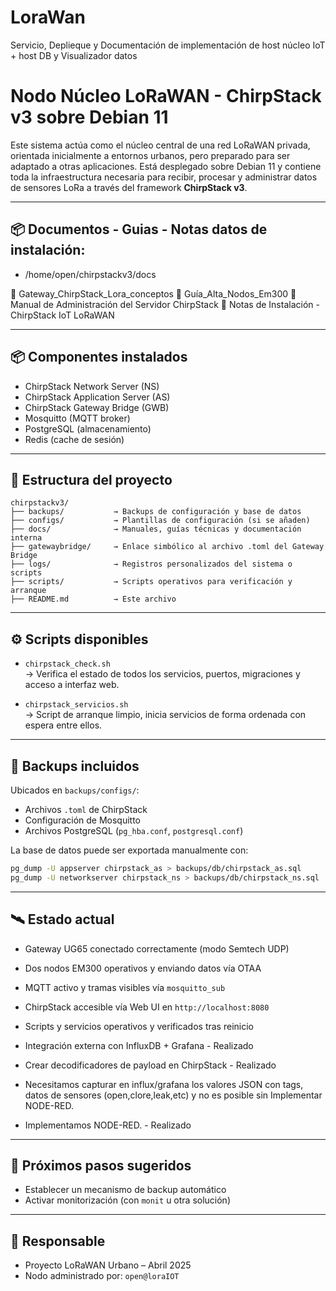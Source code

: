 # LoraWan
Servicio, Deplieque y Documentación de implementación de host núcleo IoT + host DB y Visualizador datos

# Nodo Núcleo LoRaWAN - ChirpStack v3 sobre Debian 11

Este sistema actúa como el núcleo central de una red LoRaWAN privada, orientada inicialmente a entornos urbanos, pero preparado para ser adaptado a otras aplicaciones. Está desplegado sobre Debian 11 y contiene toda la infraestructura necesaria para recibir, procesar y administrar datos de sensores LoRa a través del framework **ChirpStack v3**.

---

## 📦 Documentos - Guias - Notas  datos de instalación:

- /home/open/chirpstackv3/docs

📘 Gateway_ChirpStack_Lora_conceptos
🧾 Guía_Alta_Nodos_Em300
📘 Manual de Administración del Servidor ChirpStack
🧾 Notas de Instalación - ChirpStack IoT LoRaWAN

---

## 📦 Componentes instalados

- ChirpStack Network Server (NS)
- ChirpStack Application Server (AS)
- ChirpStack Gateway Bridge (GWB)
- Mosquitto (MQTT broker)
- PostgreSQL (almacenamiento)
- Redis (cache de sesión)

---

## 📂 Estructura del proyecto

```
chirpstackv3/
├── backups/           → Backups de configuración y base de datos
├── configs/           → Plantillas de configuración (si se añaden)
├── docs/              → Manuales, guías técnicas y documentación interna
├── gatewaybridge/     → Enlace simbólico al archivo .toml del Gateway Bridge
├── logs/              → Registros personalizados del sistema o scripts
├── scripts/           → Scripts operativos para verificación y arranque
├── README.md          → Este archivo
```

---

## ⚙️ Scripts disponibles

- `chirpstack_check.sh`  
  → Verifica el estado de todos los servicios, puertos, migraciones y acceso a interfaz web.

- `chirpstack_servicios.sh`  
  → Script de arranque limpio, inicia servicios de forma ordenada con espera entre ellos.

---

## 🔐 Backups incluidos

Ubicados en `backups/configs/`:
- Archivos `.toml` de ChirpStack
- Configuración de Mosquitto
- Archivos PostgreSQL (`pg_hba.conf`, `postgresql.conf`)

La base de datos puede ser exportada manualmente con:

```bash
pg_dump -U appserver chirpstack_as > backups/db/chirpstack_as.sql
pg_dump -U networkserver chirpstack_ns > backups/db/chirpstack_ns.sql
```

---

## 🛰️ Estado actual

- Gateway UG65 conectado correctamente (modo Semtech UDP)
- Dos nodos EM300 operativos y enviando datos vía OTAA
- MQTT activo y tramas visibles vía `mosquitto_sub`
- ChirpStack accesible vía Web UI en `http://localhost:8080`
- Scripts y servicios operativos y verificados tras reinicio

- Integración externa con InfluxDB + Grafana - Realizado
- Crear decodificadores de payload en ChirpStack - Realizado
- Necesitamos capturar en influx/grafana los valores JSON con tags, datos de sensores (open,clore,leak,etc) y no es posible sin Implementar NODE-RED.
- Implementamos NODE-RED. - Realizado

---

## 📌 Próximos pasos sugeridos

- Establecer un mecanismo de backup automático
- Activar monitorización (con `monit` u otra solución)

---

## 👤 Responsable

- Proyecto LoRaWAN Urbano – Abril 2025
- Nodo administrado por: `open@loraIOT`
